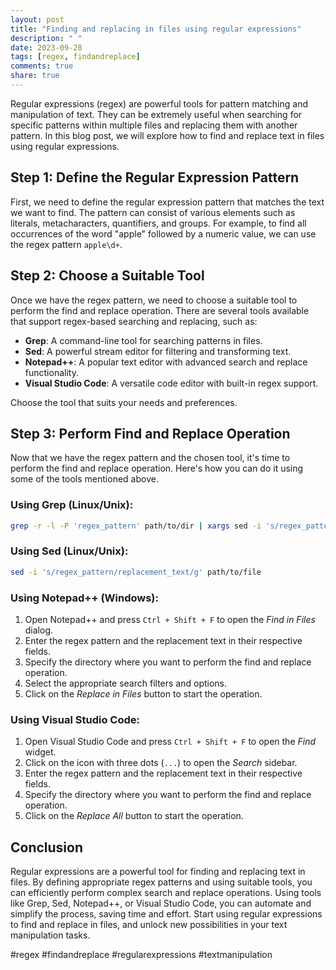 ```yaml
---
layout: post
title: "Finding and replacing in files using regular expressions"
description: " "
date: 2023-09-28
tags: [regex, findandreplace]
comments: true
share: true
---
```


Regular expressions (regex) are powerful tools for pattern matching and manipulation of text. They can be extremely useful when searching for specific patterns within multiple files and replacing them with another pattern. In this blog post, we will explore how to find and replace text in files using regular expressions.

## Step 1: Define the Regular Expression Pattern

First, we need to define the regular expression pattern that matches the text we want to find. The pattern can consist of various elements such as literals, metacharacters, quantifiers, and groups. For example, to find all occurrences of the word "apple" followed by a numeric value, we can use the regex pattern `apple\d+`.

## Step 2: Choose a Suitable Tool

Once we have the regex pattern, we need to choose a suitable tool to perform the find and replace operation. There are several tools available that support regex-based searching and replacing, such as:

- **Grep**: A command-line tool for searching patterns in files.
- **Sed**: A powerful stream editor for filtering and transforming text.
- **Notepad++**: A popular text editor with advanced search and replace functionality.
- **Visual Studio Code**: A versatile code editor with built-in regex support.

Choose the tool that suits your needs and preferences.

## Step 3: Perform Find and Replace Operation

Now that we have the regex pattern and the chosen tool, it's time to perform the find and replace operation. Here's how you can do it using some of the tools mentioned above.

### Using Grep (Linux/Unix):

```bash
grep -r -l -P 'regex_pattern' path/to/dir | xargs sed -i 's/regex_pattern/replacement_text/g'
```

### Using Sed (Linux/Unix):

```bash
sed -i 's/regex_pattern/replacement_text/g' path/to/file
```

### Using Notepad++ (Windows):

1. Open Notepad++ and press `Ctrl + Shift + F` to open the *Find in Files* dialog.
2. Enter the regex pattern and the replacement text in their respective fields.
3. Specify the directory where you want to perform the find and replace operation.
4. Select the appropriate search filters and options.
5. Click on the *Replace in Files* button to start the operation.

### Using Visual Studio Code:

1. Open Visual Studio Code and press `Ctrl + Shift + F` to open the *Find* widget.
2. Click on the icon with three dots (`...`) to open the *Search* sidebar.
3. Enter the regex pattern and the replacement text in their respective fields.
4. Specify the directory where you want to perform the find and replace operation.
5. Click on the *Replace All* button to start the operation.

## Conclusion

Regular expressions are a powerful tool for finding and replacing text in files. By defining appropriate regex patterns and using suitable tools, you can efficiently perform complex search and replace operations. Using tools like Grep, Sed, Notepad++, or Visual Studio Code, you can automate and simplify the process, saving time and effort. Start using regular expressions to find and replace in files, and unlock new possibilities in your text manipulation tasks.

#regex #findandreplace #regularexpressions #textmanipulation